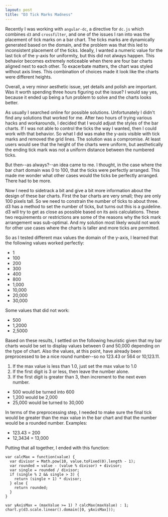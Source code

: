 ```yaml
---
layout: post
title: "D3 Tick Marks Madness"
---
```


Recently I was working with `angular-dc`, a directive for `dc.js` which combines `d3` and `crossfilter`, and one of the issues I ran into was the placement of tick marks on a bar chart. The ticks marks are dynamically generated based on the domain, and the problem was that this led to inconsistent placement of the ticks. Ideally, I wanted a numeric value for the last tick of the y-axis for uniformity, but this did not always happen. This behavior becomes extremely noticeable when there are four bar charts aligned next to each other. To exacerbate matters, the chart was styled without axis lines. This combination of choices made it look like the charts were different heights.

Overall, a very minor aesthetic issue, yet details and polish are important. Was it worth spending three hours figuring out the issue? I would say yes, because it ended up being a fun problem to solve and the charts looks better.

As usually I searched online for possible solutions. Unfortunately I didn't find any solutions that worked for me. After two hours of trying various hacks and workarounds, I decided that I would adjust the styles of the bar charts. If I was not able to control the ticks the way I wanted, then I could work with that behavior. So what I did was make the y-axis visible with tick marks and removed the grid lines. The solution was a compromise. At least users would see that the height of the charts were uniform, but aesthetically the ending tick mark was not a uniform distance between the numbered ticks.

But then--as always?--an idea came to me. I thought, in the case where the bar chart domain was 0 to 100, that the ticks were perfectly arranged. This made me wonder what other cases would the ticks be perfectly arranged. There had to be more.

Now I need to sidetrack a bit and give a bit more information about the design of these bar charts. First the bar charts are very small; they are only 100 pixels tall. So we need to constrain the number of ticks to about three. d3 has a method to set the number of ticks, but turns out this is a guideline. d3 will try to get as close as possible based on its axis calculations. These two requirements or restrictions are some of the reasons why the tick mark arrangement was sub-optimal. And my solution most likely would not work for other use cases where the charts is taller and more ticks are permitted.

So as I tested different max values the domain of the y-axis, I learned that the following values worked perfectly:

- 1
- 100
- 200
- 300
- 400
- 800
- 1,000
- 10,000
- 20,000
- 30,000

Some values that did not work:

- 500
- 1,2000
- 2,5000

Based on these results, I settled on the following heuristic given that my bar charts would be set to display values between 0 and 50,000 depending on the type of chart. Also the values, at this point, have already been preprocessed to be a nice round number--so no 123.43 or 564 or 10,123.11.

1. If the max value is less than 1.0, just set the max value to 1.0
2. If the first digit is 3 or less, then leave the number alone.
3. If the first digit is greater than 3, then increment to the next even number.
  - 500 would be turned into 600
  - 1,200 would be 2,000
  - 25,000 would be turned to 30,000

In terms of the preprocessing step, I needed to make sure the final tick would be greater than the max value in the bar chart and that the number would be a rounded number. Examples:

  - 123.43 = 200
  - 12,3434 = 13,000

Putting that all together, I ended with this function:

```
var calcMax = function(value) {
  var divisor = Math.pow(10, value.toFixed(0).length - 1);
  var rounded = value - (value % divisor) + divisor;
  var single = rounded / divisor;
  if (single % 2 && single > 3) {
    return (single + 1) * divisor;
  } else {
    return rounded;
  }
}

var yAxisMax = (maxValue >= 1) ? calcMax(maxValue) : 1;
chart.y(d3.scale.linear().domain([0, yAxisMax]));
```